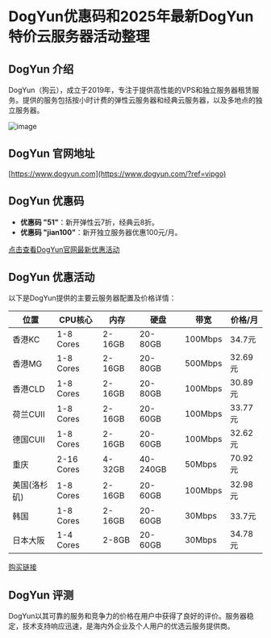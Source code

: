 # DogYun优惠码和2025年最新DogYun特价云服务器活动整理

## DogYun 介绍
DogYun（狗云），成立于2019年，专注于提供高性能的VPS和独立服务器租赁服务。提供的服务包括按小时计费的弹性云服务器和经典云服务器，以及多地点的独立服务器。

![image](https://github.com/lauruutolo/DogYun/assets/167754258/43be02d6-2da0-4a7f-8029-557412cdd4e1)

## DogYun 官网地址
[https://www.dogyun.com](https://www.dogyun.com/?ref=vipgo)

## DogYun 优惠码
- **优惠码 "51"**：新开弹性云7折，经典云8折。
- **优惠码 "jian100"**：新开独立服务器优惠100元/月。

[点击查看DogYun官网最新优惠活动](https://www.dogyun.com/?ref=vipgo)

## DogYun 优惠活动
以下是DogYun提供的主要云服务器配置及价格详情：

| 位置 | CPU核心 | 内存 | 硬盘 | 带宽 | 价格/月 |
|------|---------|------|------|------|---------|
| 香港KC | 1-8 Cores | 2-16GB | 20-80GB | 100Mbps | 34.7元 |
| 香港MG | 1-8 Cores | 2-16GB | 20-80GB | 500Mbps | 32.69元 |
| 香港CLD | 1-8 Cores | 2-16GB | 20-80GB | 100Mbps | 30.89元 |
| 荷兰CUII | 1-8 Cores | 2-16GB | 20-60GB | 100Mbps | 33.77元 |
| 德国CUII | 1-8 Cores | 2-16GB | 20-60GB | 100Mbps | 32.62元 |
| 重庆 | 2-16 Cores | 4-32GB | 40-240GB | 50Mbps | 70.92元 |
| 美国(洛杉矶) | 1-8 Cores | 2-16GB | 20-60GB | 100Mbps | 32.98元 |
| 韩国 | 1-8 Cores | 2-16GB | 20-60GB | 30Mbps | 33.7元 |
| 日本大阪 | 1-4 Cores | 2-8GB | 20-60GB | 30Mbps | 34.78元 |

[购买链接](https://www.dogyun.com/?ref=vipgo)

## DogYun 评测
DogYun以其可靠的服务和竞争力的价格在用户中获得了良好的评价。服务器稳定，技术支持响应迅速，是海内外企业及个人用户的优选云服务提供商。
